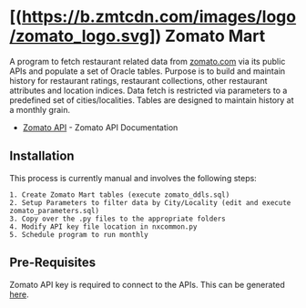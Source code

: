# [(https://b.zmtcdn.com/images/logo/zomato_logo.svg]) Zomato Mart

A program to fetch restaurant related data from [zomato.com](https://www.zomato.com) via its public APIs and populate a set of Oracle tables. Purpose is to build and maintain history for restaurant ratings, restaurant collections, other restaurant attributes and location indices. Data fetch is restricted via parameters to a predefined set of cities/localities. Tables are designed to maintain history at a monthly grain. 

* [Zomato API](https://developers.zomato.com/api) - Zomato API Documentation

Installation
------------
This process is currently manual and involves the following steps:

    1. Create Zomato Mart tables (execute zomato_ddls.sql)
    2. Setup Parameters to filter data by City/Locality (edit and execute zomato_parameters.sql)
    3. Copy over the .py files to the appropriate folders
    4. Modify API key file location in nxcommon.py
    5. Schedule program to run monthly

Pre-Requisites
------------
Zomato API key is required to connect to the APIs. This can be generated [here](https://developers.zomato.com/api).
